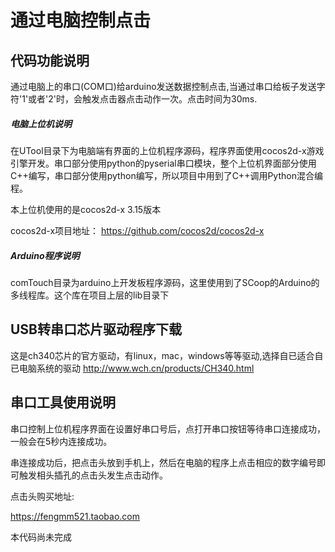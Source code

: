 # 通过电脑控制点击

## 代码功能说明

通过电脑上的串口(COM口)给arduino发送数据控制点击,当通过串口给板子发送字符'1'或者'2'时，会触发点击器点击动作一次。点击时间为30ms.

##### 电脑上位机说明

在UTool目录下为电脑端有界面的上位机程序源码，程序界面使用cocos2d-x游戏引擎开发。串口部分使用python的pyserial串口模块，整个上位机界面部分使用C++编写，串口部分使用python编写，所以项目中用到了C++调用Python混合编程。

本上位机使用的是cocos2d-x 3.15版本

cocos2d-x项目地址：
https://github.com/cocos2d/cocos2d-x


##### Arduino程序说明
comTouch目录为arduino上开发板程序源码，这里使用到了SCoop的Arduino的多线程库。这个库在项目上层的lib目录下

## USB转串口芯片驱动程序下载

这是ch340芯片的官方驱动，有linux，mac，windows等等驱动,选择自已适合自已电脑系统的驱动
http://www.wch.cn/products/CH340.html


## 串口工具使用说明

串口控制上位机程序界面在设置好串口号后，点打开串口按钮等待串口连接成功，一般会在5秒内连接成功。

串连接成功后，把点击头放到手机上，然后在电脑的程序上点击相应的数字编号即可触发相头插孔的点击头发生点击动作。



点击头购买地址:

https://fengmm521.taobao.com

本代码尚未完成
